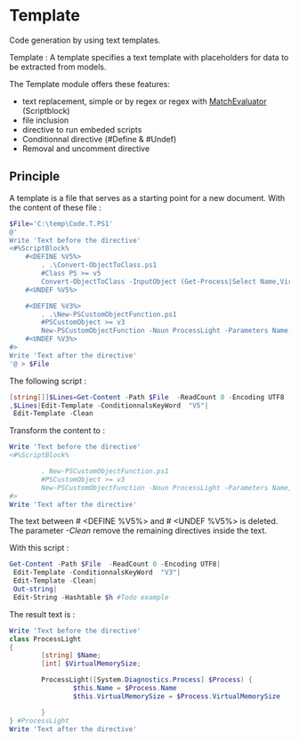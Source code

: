 # Template
Code generation by using text templates.

Template : A template specifies a text template with placeholders for data to be extracted from models.


The Template module offers these features:
 * text replacement, simple or by regex or regex with [MatchEvaluator](https://msdn.microsoft.com/en-us/library/system.text.regularexpressions.matchevaluator(v=vs.110).aspx) (Scriptblock)
 * file inclusion
 * directive to run embeded scripts
 * Conditionnal directive (#Define & #Undef)
 * Removal and uncomment directive

## Principle
A template is a file that serves as a starting point for a new document.
With the content of these file :
```Powershell
$File='C:\temp\Code.T.PS1'
@'
Write 'Text before the directive'
<#%ScriptBlock%
    #<DEFINE %V5%>
        . .\Convert-ObjectToClass.ps1
        #Class PS >= v5
        Convert-ObjectToClass -InputObject (Get-Process|Select Name,VirtualMemorySize -First 1)
    #<UNDEF %V5%>

    #<DEFINE %V3%>
        . .\New-PSCustomObjectFunction.ps1
        #PSCustomObject >= v3
        New-PSCustomObjectFunction -Noun ProcessLight -Parameters Name,VirtualMemorySize -File
    #<UNDEF %V3%>
#>
Write 'Text after the directive'
'@ > $File
```
The following script :
```Powershell
[string[]]$Lines=Get-Content -Path $File  -ReadCount 0 -Encoding UTF8
,$Lines|Edit-Template -ConditionnalsKeyWord  "V5"|
 Edit-Template -Clean
```
Transform the content to :
```Powershell
Write 'Text before the directive'
<#%ScriptBlock%

        . New-PSCustomObjectFunction.ps1
        #PSCustomObject >= v3
        New-PSCustomObjectFunction -Noun ProcessLight -Parameters Name,VirtualMemorySize -File
#>
Write 'Text after the directive'
```
The text between \# <DEFINE %V5%> and \# <UNDEF %V5%> is deleted.
The parameter _*-Clean*_ remove the remaining directives inside the text.

With this script :
```Powershell
Get-Content -Path $File  -ReadCount 0 -Encoding UTF8|
 Edit-Template -ConditionnalsKeyWord  "V3"|
 Edit-Template -Clean|
 Out-string|
 Edit-String -Hashtable $h #Todo example
```
The result text is :
```Powershell
Write 'Text before the directive'
class ProcessLight
{
        [string] $Name;
        [int] $VirtualMemorySize;

        ProcessLight([System.Diagnostics.Process] $Process) {
                $this.Name = $Process.Name
                $this.VirtualMemorySize = $Process.VirtualMemorySize

        }
} #ProcessLight
Write 'Text after the directive'
```
